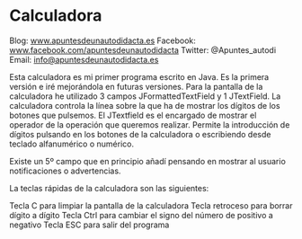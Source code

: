 # Calculadora

Blog: www.apuntesdeunautodidacta.es
Facebook: www.facebook.com/apuntesdeunautodidacta
Twitter: @Apuntes_autodi
Email: info@apuntesdeunautodidacta.es

Esta calculadora es mi primer programa escrito en Java. Es la primera versión e iré mejorándola en futuras versiones. 
Para la pantalla de la calculadora he utilizado 3 campos JFormattedTextField y 1 JTextField. La calculadora controla
la línea sobre la que ha de mostrar los dígitos de los botones que pulsemos. El JTextfield es el encargado de mostrar
el operador de la operación que queremos realizar. Permite la introducción de dígitos pulsando en los botones de la 
calculadora o escribiendo desde teclado alfanumérico o numérico. 

Existe un 5º campo que en principio añadí pensando en mostrar al usuario notificaciones o advertencias.

La teclas rápidas de la calculadora son las siguientes:

Tecla C para limpiar la pantalla de la calculadora
Tecla retroceso para borrar dígito a dígito 
Tecla Ctrl para cambiar el signo del número de positivo a negativo
Tecla ESC para salir del programa


